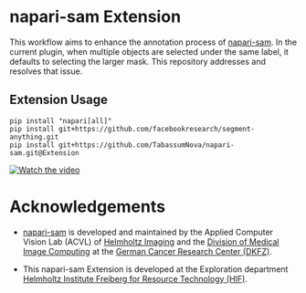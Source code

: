 # napari-sam Extension 

This workflow aims to enhance the annotation process of [napari-sam](https://github.com/MIC-DKFZ/napari-sam). In the current plugin, when multiple objects are selected under the same label, it defaults to selecting the larger mask. This repository addresses and resolves that issue.

## Extension Usage
    pip install "napari[all]"
    pip install git+https://github.com/facebookresearch/segment-anything.git
    pip install git+https://github.com/TabassumNova/napari-sam.git@Extension



[![Watch the video](https://img.youtube.com/vi/UgYudrQhd6Q/maxresdefault.jpg)](https://www.youtube.com/watch?v=UgYudrQhd6Q)



<!-- # Segment Anything Model (SAM) in Napari

[![License Apache Software License 2.0](https://img.shields.io/pypi/l/napari-sam.svg?color=green)](https://github.com/MIC-DKFZ/napari-sam/raw/main/LICENSE)
[![PyPI](https://img.shields.io/pypi/v/napari-sam.svg?color=green)](https://pypi.org/project/napari-sam)
[![Python Version](https://img.shields.io/pypi/pyversions/napari-sam.svg?color=green)](https://python.org)
[![tests](https://github.com/MIC-DKFZ/napari-sam/workflows/tests/badge.svg)](https://github.com/MIC-DKFZ/napari-sam/actions)
[![codecov](https://codecov.io/gh/MIC-DKFZ/napari-sam/branch/main/graph/badge.svg)](https://codecov.io/gh/MIC-DKFZ/napari-sam)
[![napari hub](https://img.shields.io/endpoint?url=https://api.napari-hub.org/shields/napari-sam)](https://napari-hub.org/plugins/napari-sam)

Segment anything with our **Napari** integration of Meta AI's new **Segment Anything Model (SAM)**!

SAM is the new segmentation system from Meta AI capable of **one-click segmentation of any object**, and now, our plugin neatly integrates this into Napari.

We have already **extended** SAM's click-based foreground separation to full **click-based semantic segmentation and instance segmentation**!

At last, our SAM integration supports both **2D and 3D images**!

----------------------------------

Everything mode             |  Click-based semantic segmentation mode |  Click-based instance segmentation mode
:-------------------------:|:-------------------------:|:-------------------------:
![](https://github.com/MIC-DKFZ/napari-sam/raw/main/cats_everything.png)  |  ![](https://github.com/MIC-DKFZ/napari-sam/raw/main/cats_semantic.png)  |  ![](https://github.com/MIC-DKFZ/napari-sam/raw/main/cats_instance.png)


----------------------------------
<h2 align="center">SAM in Napari demo</h2>
<div align="center">

https://user-images.githubusercontent.com/3471895/236152620-0de983db-954b-4480-97b9-901ee82f8edd.mp4

</div>

----------------------------------

## Installation

The plugin requires `python>=3.8`, as well as `pytorch>=1.7` and `torchvision>=0.8`. Please follow the instructions here to install both PyTorch and TorchVision dependencies. Installing both PyTorch and TorchVision with CUDA support is strongly recommended.

Install Napari via [pip]:
    
    pip install napari[all]

You can install `napari-sam` via [pip]:

    pip install git+https://github.com/facebookresearch/segment-anything.git
    pip install napari-sam



To install latest development version :

    pip install git+https://github.com/MIC-DKFZ/napari-sam.git

## Usage

Start Napari from the console with:

    napari

Then navigate to `Plugins -> Segment Anything (napari-sam)` and drag & drop an image into Napari. At last create, a labels layer that will be used for the SAM predictions, by clicking in the layer list on the third button.

You can then auto-download one of the available SAM models (this can take 1-2 minutes),  activate one of the annotations & segmentation modes, and you are ready to go!


## Contributing

Contributions are very welcome. Tests can be run with [tox], please ensure
the coverage at least stays the same before you submit a pull request.

## License

Distributed under the terms of the [Apache Software License 2.0] license,
"napari-sam" is free and open source software

## Issues

If you encounter any problems, please [file an issue] along with a detailed description.

[napari]: https://github.com/napari/napari
[Cookiecutter]: https://github.com/audreyr/cookiecutter
[@napari]: https://github.com/napari
[MIT]: http://opensource.org/licenses/MIT
[BSD-3]: http://opensource.org/licenses/BSD-3-Clause
[GNU GPL v3.0]: http://www.gnu.org/licenses/gpl-3.0.txt
[GNU LGPL v3.0]: http://www.gnu.org/licenses/lgpl-3.0.txt
[Apache Software License 2.0]: http://www.apache.org/licenses/LICENSE-2.0
[Mozilla Public License 2.0]: https://www.mozilla.org/media/MPL/2.0/index.txt
[cookiecutter-napari-plugin]: https://github.com/napari/cookiecutter-napari-plugin

[file an issue]: https://github.com/MIC-DKFZ/napari-sam/issues

[napari]: https://github.com/napari/napari
[tox]: https://tox.readthedocs.io/en/latest/
[pip]: https://pypi.org/project/pip/
[PyPI]: https://pypi.org/ -->

# Acknowledgements
<!-- <img src="https://github.com/MIC-DKFZ/napari-sam/raw/main/HI_Logo.png" height="100px" />

<img src="https://github.com/MIC-DKFZ/napari-sam/raw/main/dkfz_logo.png" height="100px" /> -->

- [napari-sam](https://github.com/MIC-DKFZ/napari-sam) is developed and maintained by the Applied Computer Vision Lab (ACVL) of [Helmholtz Imaging](http://helmholtz-imaging.de) 
and the [Division of Medical Image Computing](https://www.dkfz.de/en/mic/index.php) at the 
[German Cancer Research Center (DKFZ)](https://www.dkfz.de/en/index.html).

- This napari-sam Extension is developed at the Exploration department [Helmholtz Institute Freiberg for Resource Technology (HIF)](https://www.hzdr.de/db/Cms?pOid=32948&pNid=2423&pLang=de).


